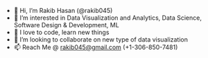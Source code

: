 - 👋 Hi, I’m Rakib Hasan (@rakib045)
- 👀 I’m interested in Data Visualization and Analytics, Data Science, Software Design & Development, ML
- 🌱 I love to code, learn new things
- 💞️ I’m looking to collaborate on new type of data visualization
- 📫 Reach Me @ rakib045@gmail.com (+1-306-850-7481)

<!---
rakib045/rakib045 is a ✨ special ✨ repository because its `README.md` (this file) appears on your GitHub profile.
You can click the Preview link to take a look at your changes.
--->
